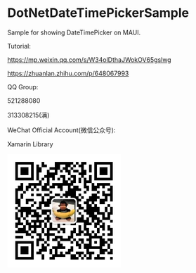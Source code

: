 # DotNetDateTimePickerSample
Sample for showing DateTimePicker on MAUI.

Tutorial:

https://mp.weixin.qq.com/s/W34olDthaJWokOV65gslwg

https://zhuanlan.zhihu.com/p/648067993

QQ Group:

521288080

313308215(满)

WeChat Official Account(微信公众号):

Xamarin Library

<img src="https://github.com/jingliancui/DotNetDateTimePickerSample/blob/main/Images/wechatqrcode.jpg?raw=true"/>